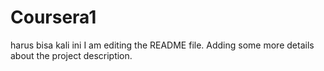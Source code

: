 # Coursera1
harus bisa kali ini 
I am editing the README file. Adding some more details about the project description.

